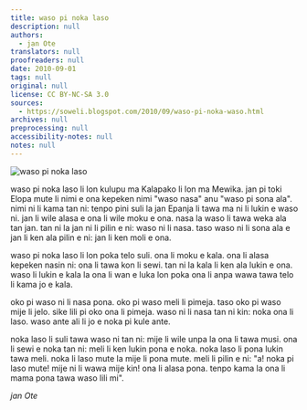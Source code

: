 ```yaml
---
title: waso pi noka laso
description: null
authors:
  - jan Ote
translators: null
proofreaders: null
date: 2010-09-01
tags: null
original: null
license: CC BY-NC-SA 3.0
sources:
  - https://soweli.blogspot.com/2010/09/waso-pi-noka-waso.html
archives: null
preprocessing: null
accessibility-notes: null
notes: null
---
```


<!-- "You Put Your Left Foot In.." by Peter Gene (https://www.flickr.com/photos/59888966@N00/516696480). CC BY-SA 2.0. -->
![waso pi noka laso](https://live.staticflickr.com/250/516696480_9ee042bcbb_b.jpg)

waso pi noka laso li lon kulupu ma Kalapako li lon ma Mewika. jan pi toki Elopa mute li nimi e ona kepeken nimi "waso nasa" anu "waso pi sona ala". nimi ni li kama tan ni: tenpo pini suli la jan Epanja li tawa ma ni li lukin e waso ni. jan li wile alasa e ona li wile moku e ona. nasa la waso li tawa weka ala tan jan. tan ni la jan ni li pilin e ni: waso ni li nasa. taso waso ni li sona ala e jan li ken ala pilin e ni: jan li ken moli e ona.

waso pi noka laso li lon poka telo suli. ona li moku e kala. ona li alasa kepeken nasin ni: ona li tawa kon li sewi. tan ni la kala li ken ala lukin e ona. waso li lukin e kala la ona li wan e luka lon poka ona li anpa wawa tawa telo li kama jo e kala.

oko pi waso ni li nasa pona. oko pi waso meli li pimeja. taso oko pi waso mije li jelo. sike lili pi oko ona li pimeja. waso ni li nasa tan ni kin: noka ona li laso. waso ante ali li jo e noka pi kule ante.

noka laso li suli tawa waso ni tan ni: mije li wile unpa la ona li tawa musi. ona li sewi e noka tan ni: meli li ken lukin pona e noka. noka laso li pona lukin tawa meli. noka li laso mute la mije li pona mute. meli li pilin e ni: "a! noka pi laso mute! mije ni li wawa mije kin! ona li alasa pona. tenpo kama la ona li mama pona tawa waso lili mi".

*jan Ote*
